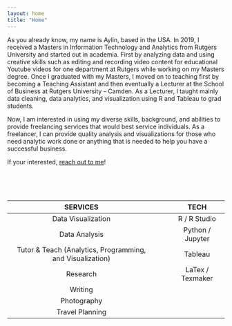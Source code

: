 ```yaml
---
layout: home
title: "Home"
---
```


As you already know, my name is Aylin, based in the USA. In 2019, I received a Masters in Information Technology and Analytics from Rutgers University and started out in academia. First by analyzing data and using creative skills such as editing and recording video content for educational Youtube videos for one department at Rutgers while working on my Masters degree. Once I graduated with my Masters, I moved on to teaching first by becoming a Teaching Assistant and then eventually a Lecturer at the School of Business at Rutgers University - Camden. As a Lecturer, I taught mainly data cleaning, data analytics, and visualization using R and Tableau to grad students.  

Now, I am interested in using my diverse skills, background, and abilities to provide freelancing services that would best service individuals. As a freelancer, I can provide quality analysis and visualizations for those who need analytic work done or anything that is needed to help you have a successful business. 

If your interested, [reach out to me](mailto:akosar077@gmail.com)!

<br>
<br>
<br>

 SERVICES                                                   |            |            |      TECH         
:----------------------------------------------------------:|:----------:|:----------:| :-----------------:
  Data Visualization                                        |            |            |    R / R Studio     
  Data Analysis                                             |            |            |    Python / Jupyter  
  Tutor & Teach (Analytics, Programming, and Visualization) |            |            |      Tableau          
  Research                                                  |            |            |    LaTex / Texmaker  
  Writing                                                   |            |            |      
  Photography                                               |            |            |     
  Travel Planning                                           |            |            |
   
<br>
<br>

